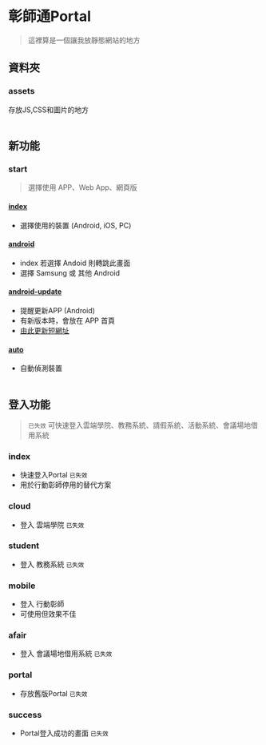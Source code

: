 # 彰師通Portal
> 這裡算是一個讓我放靜態網站的地方

## 資料夾
### assets
存放JS,CSS和圖片的地方
<br><br>

## 新功能
### start
> 選擇使用 APP、Web App、網頁版
#### [index](https://portal.ncuelink.ncue.org/start/)
* 選擇使用的裝置 (Android, iOS, PC)
#### [android](https://portal.ncuelink.ncue.org/start/android)
* index 若選擇 Andoid 則轉跳此畫面
* 選擇 Samsung 或 其他 Android
#### [android-update](https://portal.ncuelink.ncue.org/start/android-update)
* 提醒更新APP (Android)
* 有新版本時，會放在 APP 首頁
* [由此更新短網址](https://app.lihi.io/admin "lihi短網址") 
#### [auto](https://portal.ncuelink.ncue.org/start/auto)
* 自動偵測裝置
<br><br>

## 登入功能
> `已失效` 可快速登入雲端學院、教務系統、請假系統、活動系統、會議場地借用系統
### index
* 快速登入Portal `已失效`
* 用於行動彰師停用的替代方案
### cloud
* 登入 雲端學院
`已失效`
### student
* 登入 教務系統
`已失效`
### mobile
* 登入 行動彰師
* 可使用但效果不佳
### afair
* 登入 會議場地借用系統
`已失效`
### portal
* 存放舊版Portal
`已失效`
### success
* Portal登入成功的畫面
`已失效`
